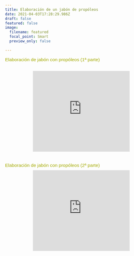 ```yaml
---
title: Elaboración de un jabón de propóleos
date: 2021-04-03T17:28:29.986Z
draft: false
featured: false
image:
  filename: featured
  focal_point: Smart
  preview_only: false
  
---
```

<h4 style="color: #a4aa04; font-family: arial, sans-serif; font-size: 15.36px; font-stretch: normal; font-variant-east-asian: normal; font-variant-numeric: normal; font-weight: normal; line-height: normal; margin: 0px; padding: 0px 0px 5px;">
Elaboración de jabón con propóleos (1ª parte)</h4>
<div>
<h4 style="color: #a4aa04; font-family: arial, sans-serif; font-size: 15.36px; font-stretch: normal; font-variant-east-asian: normal; font-variant-numeric: normal; font-weight: normal; line-height: normal; margin: 0px; padding: 0px 0px 5px;">
<br /></h4>
</div>
<div>
<div class="separator" style="clear: both; text-align: center;">
<iframe allowfullscreen="allowfullscreen" class="b-hbp-video b-uploaded" frameborder="0" height="266" id="BLOGGER-video-7e19453ea47ea8bf-16719" mozallowfullscreen="mozallowfullscreen" src="https://www.blogger.com/video.g?token=AD6v5dxAuFn9p-xQmPEKfSkVrnG4qAIhPXuRtnIuxBmyLtJuI9jNk4JpFquJQDdKLnSGumqAurf1DPOfHPyrnOQ2Cku5eJ5affUGxdxQGElD1wEJMVqo31289fMYQlH_PuK7vQGrg8yv" webkitallowfullscreen="webkitallowfullscreen" width="320"></iframe></div>
</div>
<div>
<div class="separator" style="clear: both; text-align: center;">
<span face="arial, sans-serif" style="color: #a4aa04; font-size: 15.36px; text-align: left;"><br /></span></div>
</div>
<div>
<div class="separator" style="clear: both; text-align: center;">
<br /></div>
</div>
<div>
<h4 style="color: #a4aa04; font-family: arial, sans-serif; font-size: 15.36px; font-stretch: normal; font-weight: normal; line-height: normal; margin: 0px; padding: 0px 0px 5px;">
Elaboración de jabón con propóleos (2ª parte)</h4>
</div>
<div>
<ul style="margin: 2px 0px 22px; padding: 0px;"><div class="separator" style="clear: both; text-align: center;">
<iframe allowfullscreen="allowfullscreen" class="b-hbp-video b-uploaded" frameborder="0" height="266" id="BLOGGER-video-c38beb410bad5226-15998" mozallowfullscreen="mozallowfullscreen" src="https://www.blogger.com/video.g?token=AD6v5dzo1HVGRgLkrC6UTmH3Awp85OzhYe3bk_gWm7I8xXXWqwYjlKL6sEBOFGg6PEa-e0wqiTcXk2a3t2iEBRfnj6ozAmjiF3SH7287_9yrbe-MTv1lIFMHJYxwE2mQD8DpBJeyUSdJ" webkitallowfullscreen="webkitallowfullscreen" width="320"></iframe></div>
<h4 style="color: #a4aa04; font-family: arial, sans-serif; font-size: 15.36px; font-stretch: normal; font-variant-east-asian: normal; font-variant-numeric: normal; font-weight: normal; line-height: normal; margin: 0px; padding: 0px 0px 5px;">
<br /></h4>


